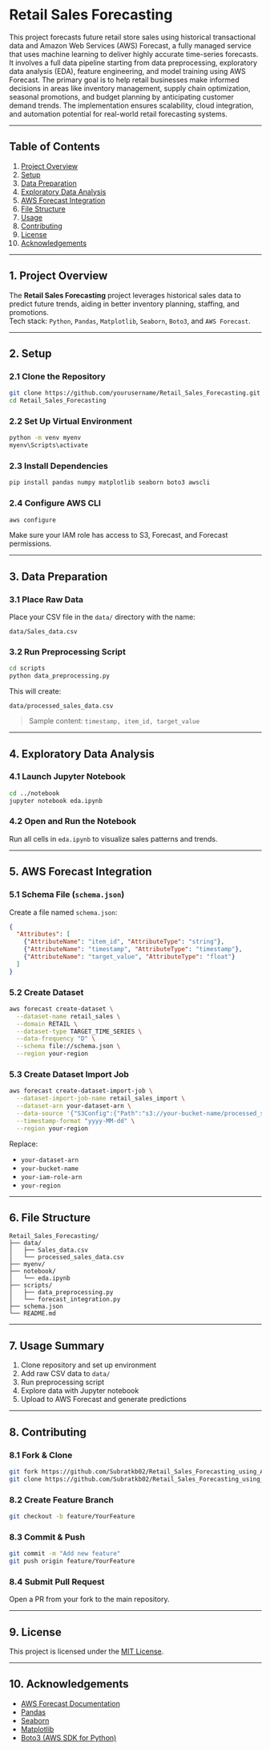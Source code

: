 # Retail Sales Forecasting

This project forecasts future retail store sales using historical transactional data and Amazon Web Services (AWS) Forecast, a fully managed service that uses machine learning to deliver highly accurate time-series forecasts. It involves a full data pipeline starting from data preprocessing, exploratory data analysis (EDA), feature engineering, and model training using AWS Forecast. The primary goal is to    help retail businesses make informed decisions in areas like inventory management, supply chain optimization, seasonal promotions, and budget planning by anticipating customer demand trends. The implementation ensures scalability, cloud integration, and automation potential for real-world retail forecasting systems.

---

## Table of Contents

1. [Project Overview](#1-project-overview)  
2. [Setup](#2-setup)  
3. [Data Preparation](#3-data-preparation)  
4. [Exploratory Data Analysis](#4-exploratory-data-analysis)  
5. [AWS Forecast Integration](#5-aws-forecast-integration)  
6. [File Structure](#6-file-structure)  
7. [Usage](#7-usage)  
8. [Contributing](#8-contributing)  
9. [License](#9-license)  
10. [Acknowledgements](#10-acknowledgements)

---

## 1. Project Overview

The **Retail Sales Forecasting** project leverages historical sales data to predict future trends, aiding in better inventory planning, staffing, and promotions.  
Tech stack: `Python`, `Pandas`, `Matplotlib`, `Seaborn`, `Boto3`, and `AWS Forecast`.

---

## 2. Setup

### 2.1 Clone the Repository

```bash
git clone https://github.com/yourusername/Retail_Sales_Forecasting.git
cd Retail_Sales_Forecasting
````

### 2.2 Set Up Virtual Environment

```bash
python -m venv myenv
myenv\Scripts\activate     
```

### 2.3 Install Dependencies

```bash
pip install pandas numpy matplotlib seaborn boto3 awscli
```

### 2.4 Configure AWS CLI

```bash
aws configure
```

Make sure your IAM role has access to S3, Forecast, and Forecast permissions.

---

## 3. Data Preparation

### 3.1 Place Raw Data

Place your CSV file in the `data/` directory with the name:

```
data/Sales_data.csv
```

### 3.2 Run Preprocessing Script

```bash
cd scripts
python data_preprocessing.py
```

This will create:

```
data/processed_sales_data.csv
```

> Sample content: `timestamp, item_id, target_value`

---

## 4. Exploratory Data Analysis

### 4.1 Launch Jupyter Notebook

```bash
cd ../notebook
jupyter notebook eda.ipynb
```

### 4.2 Open and Run the Notebook

Run all cells in `eda.ipynb` to visualize sales patterns and trends.

---

## 5. AWS Forecast Integration

### 5.1 Schema File (`schema.json`)

Create a file named `schema.json`:

```json
{
  "Attributes": [
    {"AttributeName": "item_id", "AttributeType": "string"},
    {"AttributeName": "timestamp", "AttributeType": "timestamp"},
    {"AttributeName": "target_value", "AttributeType": "float"}
  ]
}
```

### 5.2 Create Dataset

```bash
aws forecast create-dataset \
  --dataset-name retail_sales \
  --domain RETAIL \
  --dataset-type TARGET_TIME_SERIES \
  --data-frequency "D" \
  --schema file://schema.json \
  --region your-region
```

### 5.3 Create Dataset Import Job

```bash
aws forecast create-dataset-import-job \
  --dataset-import-job-name retail_sales_import \
  --dataset-arn your-dataset-arn \
  --data-source '{"S3Config":{"Path":"s3://your-bucket-name/processed_sales_data.csv","RoleArn":"your-iam-role-arn"}}' \
  --timestamp-format "yyyy-MM-dd" \
  --region your-region
```

Replace:

* `your-dataset-arn`
* `your-bucket-name`
* `your-iam-role-arn`
* `your-region`

---

## 6. File Structure

```
Retail_Sales_Forecasting/
├── data/
│   ├── Sales_data.csv
│   └── processed_sales_data.csv
├── myenv/
├── notebook/
│   └── eda.ipynb
├── scripts/
│   ├── data_preprocessing.py
│   └── forecast_integration.py
├── schema.json
└── README.md
```

---

## 7. Usage Summary

1. Clone repository and set up environment
2. Add raw CSV data to `data/`
3. Run preprocessing script
4. Explore data with Jupyter notebook
5. Upload to AWS Forecast and generate predictions

---

## 8. Contributing

### 8.1 Fork & Clone

```bash
git fork https://github.com/Subratkb02/Retail_Sales_Forecasting_using_AWS-forecast.git
git clone https://github.com/Subratkb02/Retail_Sales_Forecasting_using_AWS-forecast.git
```

### 8.2 Create Feature Branch

```bash
git checkout -b feature/YourFeature
```

### 8.3 Commit & Push

```bash
git commit -m "Add new feature"
git push origin feature/YourFeature
```

### 8.4 Submit Pull Request

Open a PR from your fork to the main repository.

---

## 9. License

This project is licensed under the [MIT License](LICENSE).

---

## 10. Acknowledgements

* [AWS Forecast Documentation](https://docs.aws.amazon.com/forecast/)
* [Pandas](https://pandas.pydata.org/)
* [Seaborn](https://seaborn.pydata.org/)
* [Matplotlib](https://matplotlib.org/)
* [Boto3 (AWS SDK for Python)](https://boto3.amazonaws.com/)

